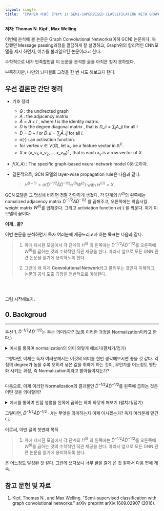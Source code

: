 ```yaml
---
layout: single
title:  "[PAPER 리뷰] (Part 1) SEMI-SUPERVISED CLASSIFICATION WITH GRAPH CONVOLUTIONAL NETWORKS"
---
```


**저자:   Thomas N. Kipf ,  Max Welling** 


이번에 분석해 볼 논문은 Graph Convolutional Networks(이하 GCN) 논문이다.
복잡했던 Message passing과정을 깔끔하게 잘 설명하고, Graph위의 합리적인 CNN모델을 제시 하면서, 
이슈를 불러일으킨 논문이라고 한다.

수학적으로 내가 만족할만큼 이 논문을 분석한 글을 아직은 찾지 못하였다.

부족하지만, 나만의 뇌피셜로 그것을 한 번 시도 해보고자 한다.

## **우선 결론만 간단 정리**
- 기호 정리
    - $G$ : the undirected graph
    - $A$ : the adjacency matrix
    - $\tilde{A} = A + I$ , where $I$ is the identity matrix.
    - $D$ is the degree diagonal matrix , that is $D\_{ii} = \sum_j A\_{ij}$ for all $i$
    - $\tilde{D} = D+I$   or $\tilde{D}\_{ii} = \sum_j \tilde{A}\_{ij}$ for all $i$.
    - $σ(·)$ : an activation function.
    - for vertex $v \in V(G)$, let $x_v$ be a feature vector in $\mathbb{R}^C$.
    - $X = (x\_{v_1}, x\_{v_2}, \ldots , x\_{v_m})^t$ , that is each $x_v$ is a row vector of $X$.
- $f(X,A)$ : The specific graph-based neural network model 이라고하자.

- 결론적으로, GCN 모델의 layer-wise propagation rule은 다음과 같다.
    
    > $H^{(l+1)} = σ(\tilde{D}^{-1/2}\tilde{A}\tilde{D}^{-1/2}H^{(l)}W^{(l)})$ 
    with $H^{(0)} = X$.

GCN 모델은 그 명성에 비하면 정말 간단하게 생겼다.
각 단계의 $H^{(l)}$의 왼쪽에는 nomalized adjacency matrix $\tilde{D}^{-1/2}\tilde{A}\tilde{D}^{-1/2}$ 를 곱해주고, 오른쪽에는 학습시킬 weight matrix $W^{(l)}$를 곱해준다. 그리고 activiation function $σ(·)$ 을 씌운다. 이게 이 모델의 끝이다. 

**이게.. 끝?**

이번 논문을 분석하면서 독자 여러분께 제공드리고자 하는 목표는 다음과 같다.

>1. 위에 제시된 모델에서 각 단계의 $H^{(l)}$ 의 왼쪽에는 $\tilde{D}^{-1/2}\tilde{A}\tilde{D}^{-1/2}$를 오른쪽에 $W^{(l)}$를 곱하는 것의 수학적인 직관 제공을 한다. 따라서 앞으로 모든 GNN 관련 논문을 읽기에 용이하도록 한다.
>
>2. 그런데 왜 이게 **Convolutional Network**라고 불리우는 것인지 이해하고, 논문의 공식 도출 과정을 전반적으로 이해한다.

<br>
<br>

그럼 시작해보자.

<!-- <details>
<summary>Remark (펼치기/접기)</summary>
<div markdown="1">

as

</div>
</details> -->

## 0. Backgroud
---
우선 1. $\tilde{D}^{-1/2}\tilde{A}\tilde{D}^{-1/2}$는 무슨 의미일까? (보통 이러한 과정을  Normalization이라고 한다.)


<details>
<summary> 예시를 통하여 normalization의 의미 와닿게 해보기(펼치기/접기) </summary>

<div markdown="1">

<img src="https://github.com/math-hew/math-hew.github.io/blob/master/_posts/image/graph.png?raw=true" width="300" height="300">

- 위의 그래프에 해당하는 인접행렬 (Adjacency matrix) 는
$A = \begin{bmatrix}
0 & 1 & 0 & 1 & 0 \\\
1 & 0 & 1 & 0 & 0 \\\
0 & 1 & 0 & 1 & 1 \\\
1 & 0 & 1 & 0 & 0 \\\
0 & 0 & 1 & 0 & 0
\end{bmatrix}$ 그리고 각 점의 Degree matrix는 
$D = \begin{bmatrix}
2 & 0 & 0 & 0 & 0 \\\
0 & 2 & 0 & 0 & 0 \\\
0 & 0 & 3 & 0 & 0 \\\
0 & 0 & 0 & 2 & 0 \\\
0 & 0 & 0 & 0 & 1
\end{bmatrix}$ 이고 
$\tilde{D}=D+I = \begin{bmatrix}
3 & 0 & 0 & 0 & 0 \\\
0 & 3 & 0 & 0 & 0 \\\
0 & 0 & 4 & 0 & 0 \\\
0 & 0 & 0 & 3 & 0 \\\
0 & 0 & 0 & 0 & 2
\end{bmatrix}$.

- 이제
$\tilde{D}^{-1/2} = \begin{bmatrix}
  \frac{1}{\sqrt{3}} & 0 & 0 & 0 & 0 \\\
0 & \frac{1}{\sqrt{3}} & 0 & 0 & 0 \\\
0 & 0 & \frac{1}{\sqrt{4}} & 0 & 0 \\\
0 & 0 & 0 & \frac{1}{\sqrt{3}} & 0 \\\
0 & 0 & 0 & 0 & \frac{1}{\sqrt{2}}
\end{bmatrix}$ 그리고,
$\tilde{D}^{-1/2}  (A+I) \tilde{D}^{-1/2}  = \begin{bmatrix}
\frac{1}{\sqrt{3}\sqrt{3}} & \frac{1}{\sqrt{3}\sqrt{3}} & 0 & \frac{1}{\sqrt{3}\sqrt{3}} & 0 \\\
\frac{1}{\sqrt{3}\sqrt{3}} & \frac{1}{\sqrt{3}\sqrt{3}} & \frac{1}{\sqrt{3}\sqrt{4}} & 0 & 0 \\\
0 & \frac{1}{\sqrt{4}\sqrt{3}} & \frac{1}{\sqrt{4}\sqrt{4}} & \frac{1}{\sqrt{4}\sqrt{3}} & \frac{1}{\sqrt{4}\sqrt{2}} \\\
\frac{1}{\sqrt{3}\sqrt{3}} & 0 & \frac{1}{\sqrt{3}\sqrt{4}} & \frac{1}{\sqrt{3}\sqrt{3}} & 0 \\\
0 & 0 & \frac{1}{\sqrt{2}\sqrt{4}} & 0 & \frac{1}{\sqrt{2}\sqrt{2}}
\end{bmatrix}$

> 즉, $A+I$의 $(i,j)$성분에 $\frac{1}{\sqrt{(d_i+1) \cdot (d_j+1)}}$ 를 곱해주는 것이라고 생각하면 된다. 일반화 해보면, 앞 뒤로 행렬을 degree행렬을 곱하는 결과는 다음과 같이 정리될 수 있다.
>
>For matrix $B=(b_{ij})$ and degree matrix $D$, ${D}^{-1/2} B {D}^{-1/2} = (\frac{1}{\sqrt{d_i}\sqrt{d_j}}b_{ij})$ and $\tilde{D}^{-1/2} B \tilde{D}^{-1/2} = (\frac{1}{\sqrt{d_i+1}\sqrt{d_j+1}}b_{ij})$ 
> 

</div>
</details>


그렇다면, 이제는 독자 여러분께서는 이것의 의미를 한번 생각해보시면 좋을 것 같다. 각 점의 degree가 높을 수록 오히려 낮은 값을 취하게 하는 것이, 무언가를 어느정도 평탄화 시키는 과정, 즉 Normalization이라고 받아들여지는가?


---

다음으로, 이제 이러한 Normalization의 결과물인 $\tilde{D}^{-1/2}\tilde{A}\tilde{D}^{-1/2}$를 왼쪽에 곱하는 것은 어떤 것을 의미할까?



<details>
<summary> 예시를 통하여 인접 행렬을 왼쪽에 곱하는 의미 와닿게 해보기 (펼치기/접기)</summary>
<div markdown="1">

<img src="https://github.com/math-hew/math-hew.github.io/blob/master/_posts/image/graph.png?raw=true" width="300" height="300"/>

- 동일하게, 위 그래프의 인접행렬 (Adjacency matrix)은
$A = \begin{bmatrix}
0 & 1 & 0 & 1 & 0 \\\
1 & 0 & 1 & 0 & 0 \\\
0 & 1 & 0 & 1 & 1 \\\
1 & 0 & 1 & 0 & 0 \\\
0 & 0 & 1 & 0 & 0
\end{bmatrix}$ 이고, $\tilde{A}=A + I = \begin{bmatrix}
1 & 1 & 0 & 1 & 0 \\\
1 & 1 & 1 & 0 & 0 \\\
0 & 1 & 1 & 1 & 1 \\\
1 & 0 & 1 & 1 & 0 \\\
0 & 0 & 1 & 0 & 1
\end{bmatrix}$.

$X=\begin{bmatrix}
x\_{11} & x\_{12} & x\_{13}  \\\
x\_{21} & x\_{22} & x\_{23} \\\
x\_{31} & x\_{32} & x\_{33}  \\\
x\_{41} & x\_{42} & x\_{43} \\\
x\_{51} & x\_{52} & x\_{53}  \\\
\end{bmatrix}
=\begin{bmatrix}
\vec{v}_1  \\\
\vec{v}_2  \\\
\vec{v}_3   \\\
\vec{v}_4  \\\
\vec{v}_5   \\\
\end{bmatrix}$ 로 각 vertex에 3차원 $\vec{v}_i$벡터가 feature vector로 부여되어있다고 하자. 

그럼 $\tilde{A}\cdot X$는 다음과 같다.

$\tilde{A}\cdot X = \begin{bmatrix}
x\_{11} + x\_{21} + x\_{41} & x\_{12} + x\_{22} + x\_{32} & x\_{13} + x \_{23} + x\_{33} \\\
x\_{11} + x\_{21} + x\_{31} & x\_{12} + x\_{22} + x\_{23} & x\_{13} + x \_{23} + x\_{43} \\\
x\_{21} + x\_{31} + x\_{41} + x\_{51} & x\_{22} + x\_{32} + x\_{42} + x\_{52}&x\_{23} + x\_{33} + x\_{43} + x\_{53} \\\
x\_{11} + x\_{31} + x\_{41} & x\_{13} + x\_{32} + x\_{42} & x\_{11} + x \_{33} + x\_{43} \\\
x\_{31} + x\_{51} & x\_{32} + x\_{52} & x\_{33} + x\_{53}
\end{bmatrix}
= \begin{bmatrix}
\vec{v}_1+\vec{v}_2+\vec{v}_4\\\
\vec{v}_1+\vec{v}_2+\vec{v}_3\\\
\vec{v}_2+\vec{v}_3+\vec{v}_4+\vec{v}_5\\\
\vec{v}_1+\vec{v}_3+\vec{v}_4\\\
\vec{v}_3+\vec{v}_5\\\
\end{bmatrix}$

> 즉, 앞으로 인접행렬과 같은 binary matrix를 $X$의 좌측에 곱하는 행동은 $1$값에 해당하는 index의 row 끼리 모아서 더해주는 것이라 생각하면 된다. 따라서 인접행렬 $A$에 대해 $A \cdot X$는 자신을 제외하고 자신과 연결된 점들의 feature vector를 합해주는 것이다. 또한 $\tilde{A} \cdot X$는 자신을 포함하여 자신과 연결된 점들의 feature vector를 합해주는 것이다.
> 

</div>
</details>

그렇다면, $\tilde{D}^{-1/2}\tilde{A}\tilde{D}^{-1/2} \cdot X$는 무엇을 의미하는지 이제 아시겠는가? 독자 여러분께 맡긴다.

이로써, 이번 글의 첫번째 목적
>1. 위에 제시된 모델에서 각 단계의 $H^{(l)}$ 의 왼쪽에는 $\tilde{D}^{-1/2}\tilde{A}\tilde{D}^{-1/2}$를 오른쪽에 $W^{(l)}$를 곱하는 것의 수학적인 직관 제공을 한다. 따라서 앞으로 모든 GNN 관련 논문을 읽기에 용이하도록 한다.

은 어느정도 달성된 것 같다. 그런데 쓰다보니 너무 글을 길게 쓴 것 같아서 다음 편에 계속..



## **참고 문헌 및 자료**
1. Kipf, Thomas N., and Max Welling. "Semi-supervised classification with graph convolutional networks." arXiv preprint arXiv:1609.02907 (2016).
